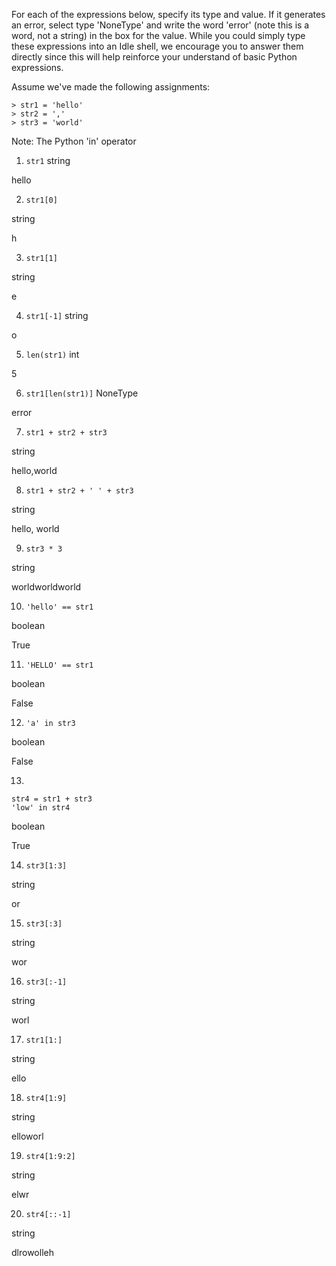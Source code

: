 For each of the expressions below, specify its type and value. If it generates an error, select type 'NoneType' and write the word 'error' (note this is a word, not a string) in the box for the value. While you could simply type these expressions into an Idle shell, we encourage you to answer them directly since this will help reinforce your understand of basic Python expressions.

Assume we've made the following assignments:

```
> str1 = 'hello'
> str2 = ','
> str3 = 'world'
```

Note: The Python 'in' operator

1) `str1`
string

hello

2) `str1[0]`

string

h

3) `str1[1]`

string

e

4) `str1[-1]`
string

o

5) `len(str1)`
int

5

6) `str1[len(str1)]`
NoneType

error

7) `str1 + str2 + str3`

string

hello,world

8) `str1 + str2 + ' ' + str3`

string

hello, world

9) `str3 * 3`

string

worldworldworld

10) `'hello' == str1`

boolean

True

11) `'HELLO' == str1`

boolean

False

12) `'a' in str3`

boolean

False

13)
```
str4 = str1 + str3
'low' in str4
```

boolean

True

14) `str3[1:3]`

string

or

15) `str3[:3]`

string

wor

16) `str3[:-1]`

string

worl

17) `str1[1:]`

string

ello

18) `str4[1:9]`

string

elloworl

19) `str4[1:9:2]`

string

elwr

20) `str4[::-1]`

string

dlrowolleh